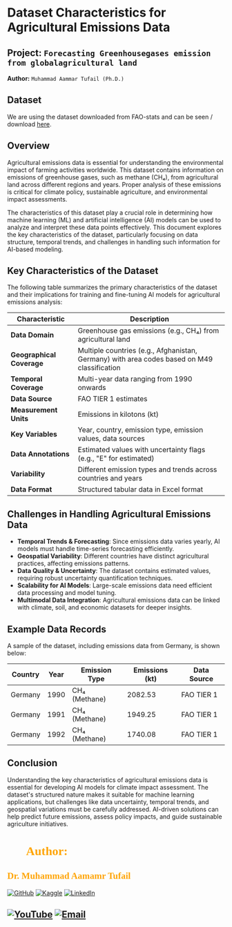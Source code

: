 # **Dataset Characteristics for Agricultural Emissions Data**
## **Project:** `Forecasting Greenhousegases emission from globalagricultural land`
**Author:** `Muhammad Aammar Tufail (Ph.D.)`

## Dataset
We are using the dataset downloaded from FAO-stats and can be seen / download [here](../00_resources/data/data.xlsx).

## **Overview**
Agricultural emissions data is essential for understanding the environmental impact of farming activities worldwide. This dataset contains information on emissions of greenhouse gases, such as methane (CH₄), from agricultural land across different regions and years. Proper analysis of these emissions is critical for climate policy, sustainable agriculture, and environmental impact assessments. 

The characteristics of this dataset play a crucial role in determining how machine learning (ML) and artificial intelligence (AI) models can be used to analyze and interpret these data points effectively. This document explores the key characteristics of the dataset, particularly focusing on data structure, temporal trends, and challenges in handling such information for AI-based modeling.

## **Key Characteristics of the Dataset**
The following table summarizes the primary characteristics of the dataset and their implications for training and fine-tuning AI models for agricultural emissions analysis:

| **Characteristic**          | **Description** |
|-----------------------------|--------------------------------------------------------------|
| **Data Domain**             | Greenhouse gas emissions (e.g., CH₄) from agricultural land |
| **Geographical Coverage**   | Multiple countries (e.g., Afghanistan, Germany) with area codes based on M49 classification |
| **Temporal Coverage**       | Multi-year data ranging from 1990 onwards |
| **Data Source**             | FAO TIER 1 estimates |
| **Measurement Units**       | Emissions in kilotons (kt) |
| **Key Variables**           | Year, country, emission type, emission values, data sources |
| **Data Annotations**        | Estimated values with uncertainty flags (e.g., "E" for estimated) |
| **Variability**             | Different emission types and trends across countries and years |
| **Data Format**             | Structured tabular data in Excel format |

## **Challenges in Handling Agricultural Emissions Data**
- **Temporal Trends & Forecasting**: Since emissions data varies yearly, AI models must handle time-series forecasting efficiently.
- **Geospatial Variability**: Different countries have distinct agricultural practices, affecting emissions patterns.
- **Data Quality & Uncertainty**: The dataset contains estimated values, requiring robust uncertainty quantification techniques.
- **Scalability for AI Models**: Large-scale emissions data need efficient data processing and model tuning.
- **Multimodal Data Integration**: Agricultural emissions data can be linked with climate, soil, and economic datasets for deeper insights.

## **Example Data Records**
A sample of the dataset, including emissions data from Germany, is shown below:

| **Country**   | **Year** | **Emission Type** | **Emissions (kt)** | **Data Source** |
|--------------|---------|------------------|------------------|----------------|
| Germany     | 1990    | CH₄ (Methane)    | 2082.53          | FAO TIER 1 |
| Germany     | 1991    | CH₄ (Methane)    | 1949.25          | FAO TIER 1 |
| Germany     | 1992    | CH₄ (Methane)    | 1740.08          | FAO TIER 1 |

## **Conclusion**
Understanding the key characteristics of agricultural emissions data is essential for developing AI models for climate impact assessment. The dataset's structured nature makes it suitable for machine learning applications, but challenges like data uncertainty, temporal trends, and geospatial variations must be carefully addressed. AI-driven solutions can help predict future emissions, assess policy impacts, and guide sustainable agriculture initiatives.

<h1 style="font-family: 'poppins'; font-weight: bold; color: Orange;">👨‍💻Author: </h1>
<h2 style="font-family: 'poppins'; font-weight: bold; color: Orange;">Dr. Muhammad Aamamr Tufail</h2>

[![GitHub](https://img.shields.io/badge/GitHub-Profile-blue?style=for-the-badge&logo=github)](https://github.com/AammarTufail) 
[![Kaggle](https://img.shields.io/badge/Kaggle-Profile-blue?style=for-the-badge&logo=kaggle)](https://www.kaggle.com/muhammadaammartufail) 
[![LinkedIn](https://img.shields.io/badge/LinkedIn-Profile-blue?style=for-the-badge&logo=linkedin)](https://www.linkedin.com/in/dr-muhammad-aammar-tufail-02471213b/)  

[![YouTube](https://img.shields.io/badge/YouTube-Profile-red?style=for-the-badge&logo=youtube)](https://www.youtube.com/@codanics) 
[![Email](https://img.shields.io/badge/Email-Contact%20Me-red?style=for-the-badge&logo=email)](mailto:aammar@codanics.com)
---
